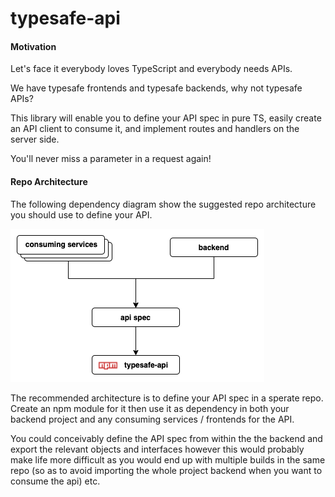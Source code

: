 # typesafe-api

#### Motivation

Let's face it everybody loves TypeScript and everybody needs APIs. 

We have typesafe frontends and typesafe backends, why not typesafe APIs?

This library will enable you to define your API spec in pure TS, easily create an API client to 
consume it, and implement routes and handlers on the server side. 

You'll never miss a parameter in a request again!

#### Repo Architecture

The following dependency diagram show the suggested repo architecture you should use to 
define your API. 

![alt text](./docs/images/repo-archetecture.png "Repo architecture diagram")

The recommended architecture is to define your API spec in a sperate repo. Create an npm module for 
it then use it as dependency in both your backend project and any consuming services / frontends for the API. 

You could conceivably define the API spec from within the the backend and export the relevant 
objects and interfaces however this would probably make life more difficult as you would end up with 
multiple builds in the same repo (so as to avoid importing the whole project backend when you want 
to consume the api) etc.

